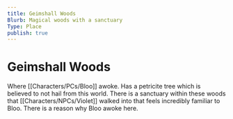 ```yaml
---
title: Geimshall Woods
Blurb: Magical woods with a sanctuary
Type: Place
publish: true
---
```


# Geimshall Woods

Where [[Characters/PCs/Bloo]] awoke. Has a petricite tree which is believed to not hail from this world. There is a sanctuary within these woods that [[Characters/NPCs/Violet]] walked into that feels incredibly familiar to Bloo. There is a reason why Bloo awoke here. 